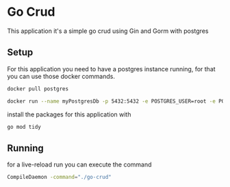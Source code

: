 # Go Crud
This application it's a simple go crud using Gin and Gorm with postgres

## Setup
For this application you need to have a postgres instance running, for that you can use those docker commands.

```bash
docker pull postgres
```

```bash
docker run --name myPostgresDb -p 5432:5432 -e POSTGRES_USER=root -e POSTGRES_PASSWORD=root -e POSTGRES_DB=gocrud -d postgres
```

install the packages for this application with 

```bash
go mod tidy
```

## Running
for a live-reload run you can execute the command

```bash
CompileDaemon -command="./go-crud"
```

